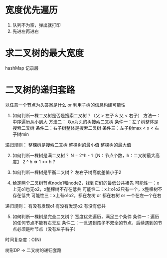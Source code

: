 # 宽度优先遍历
1. 队列不为空，弹出就打印
2. 先进左再进右

# 求二叉树的最大宽度
hashMap 记录层

# 二叉树的递归套路
以任意一个节点为头答案是什么
or
利用子树的信息构建可能性

1. 如何判断一棵二叉树是否是搜索二叉树？（父 > 左子 & 父 < 右子）
方法一：中序遍历从小到大
方法二：
以x为头的树搜索二叉树
条件一：左子树整体是搜索二叉树
条件二：右子树整体是搜索二叉树
条件三：左子树max < x < 右子树min

递归规则：
整棵树是搜索二叉树
整棵树的最小值
整棵树的最大值

2. 如何判断一棵树是满二叉树？
N = 2^h - 1【N：节点个数，h：二叉树最大高度】
2 ^ h => 1 << h ?

3. 如何判断一棵树是平衡二叉树？
左右子树高度差值小于2

4. 给定两个二叉树节点node1和node2，找到它们的最低公共祖先
可能性一：x上无o1也无o2，x整棵树不存在低共
可能性二：x上o1o2只有一个，x整棵树不存在低共
可能性三：x上有o1o2，都在左树 or 都在右树 or 一个在左一个在右

递归规则：
有没有发现o1
有没有发现o2
有没有低共

5. 如何判断一棵树是完全二叉树？
宽度优先遍历，满足三个条件
条件一：遍历的任何节点不能有右无左
条件二：一旦遇到孩子不双全的节点，后续遇到的节点必须是叶节点（没有左子右子）

时间复杂度：O(N)

树形DP -> 二叉树的递归套路

